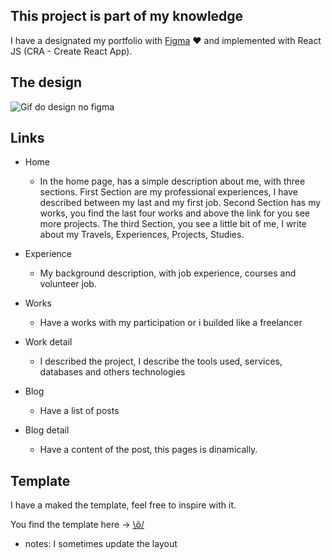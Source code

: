 ## This project is part of my knowledge

I have a designated my portfolio with [Figma]("https://figma.com") ♥ and implemented with React JS (CRA - Create React App).

## The design

![Gif do design no figma](https://res.cloudinary.com/leandro-medeiros/image/upload/v1590588910/ezgif.com-resize_penn3u.gif "Gif do design no figma")

## Links

- Home

  - In the home page, has a simple description about me, with three sections. First Section are my professional experiences, I have described between my last and my first job. Second Section has my works, you find the last four works and above the link for you see more projects. The third Section, you see a little bit of me, I write about my Travels, Experiences, Projects, Studies.

- Experience

  - My background description, with job experience, courses and volunteer job.

- Works

  - Have a works with my participation or i builded like a freelancer

- Work detail

  - I described the project, I describe the tools used, services, databases and others technologies

- Blog

  - Have a list of posts

- Blog detail
  - Have a content of the post, this pages is dinamically.

## Template

I have a maked the template, feel free to inspire with it.

You find the template here -> [\õ/](https://www.figma.com/file/ezu4hURvvJ511Wh6a77Ohn/Portf%C3%B3lio-Leandro-Medeiros?node-id=0%3A1)

- notes: I sometimes update the layout
